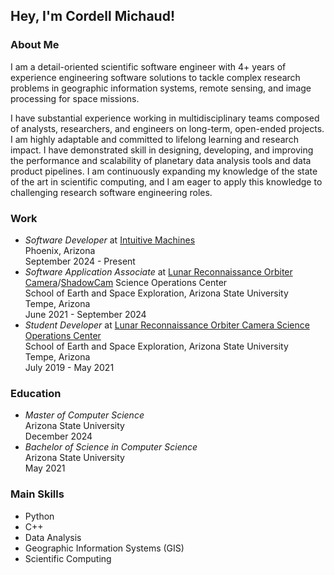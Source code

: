 <h2>Hey, I'm Cordell Michaud!</h2>

<!--
<img align="right" width="460" height="460" src="res/michaudcordell_avatar.png">
-->


<h3>About Me</h3>
<p>
    I am a detail-oriented scientific software engineer with 4+ years of experience engineering software solutions to tackle complex research problems in geographic information systems, remote sensing, and image processing for space missions.
</p>
    I have substantial experience working in multidisciplinary teams composed of analysts, researchers, and engineers on long-term, open-ended projects. I am highly adaptable and committed to lifelong learning and research impact. I have demonstrated skill in designing, developing, and improving the performance and scalability of planetary data analysis tools and data product pipelines. I am continuously expanding my knowledge of the state of the art in scientific computing, and I am eager to apply this knowledge to challenging research software engineering roles.
<p>
    
</p>

<h3>Work</h3>

<ul>
    <li>
        <em>Software Developer</em> at <a href="https://www.intuitivemachines.com/">Intuitive Machines</a><br>
        Phoenix, Arizona<br>
        September 2024 - Present
    </li>
    <li>
        <em>Software Application Associate</em> at <a href="https://www.lroc.asu.edu/">Lunar Reconnaissance Orbiter Camera</a>/<a href="https://www.shadowcam.asu.edu/">ShadowCam</a> Science Operations Center<br>
        School of Earth and Space Exploration, Arizona State University<br>
        Tempe, Arizona<br>
        June 2021 - September 2024
    </li>
    <li>
        <em>Student Developer</em> at <a href="https://www.lroc.asu.edu/">Lunar Reconnaissance Orbiter Camera Science Operations Center</a><br>
        School of Earth and Space Exploration, Arizona State University<br>
        Tempe, Arizona<br>
        July 2019 - May 2021
    </li>
</ul>

<h3>Education</h3>
<ul>
    <li>
        <em>Master of Computer Science</em><br>
        Arizona State University<br>
        December 2024
    </li>
    <li>
        <em>Bachelor of Science in Computer Science</em><br>
        Arizona State University<br>
        May 2021
    </li>
</ul>

<h3>Main Skills</h3>

<ul>
    <li>Python</li>
    <li>C++</li></li>
    <li>Data Analysis</li>
    <li>Geographic Information Systems (GIS)</li>
    <li>Scientific Computing</li>
</ul>
